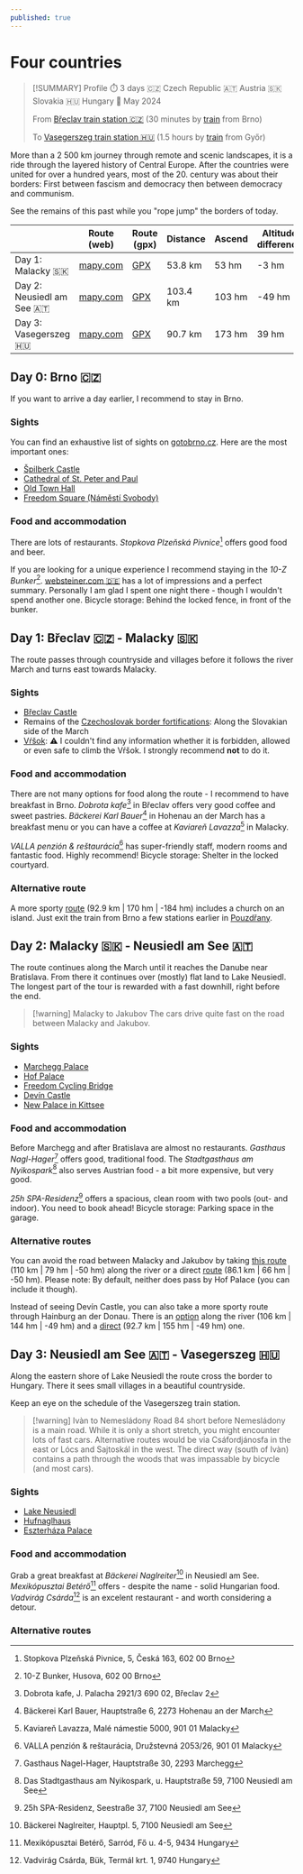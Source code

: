 ```yaml
---
published: true
---
```

# Four countries

> [!SUMMARY] Profile
> ⏱️ 3 days 🇨🇿 Czech Republic 🇦🇹 Austria 🇸🇰 Slovakia 🇭🇺 Hungary 📅 May 2024
> 
> From [Břeclav train station 🇨🇿](https://www.openstreetmap.org/#map=16/48.75398/16.89325) (30 minutes by [train](https://www.cd.cz/)  from Brno)
> 
> To [Vasegerszeg train station 🇭🇺](https://www.openstreetmap.org/#map=16/47.37165/16.92413) (1.5 hours by [train](https://jegy.mav.hu/) from Győr)

More than a 2 500 km journey through remote and scenic landscapes, it is a ride through the layered history of Central Europe. After the countries were united for over a hundred years, most of the 20. century was about their borders: First between fascism and democracy then between democracy and communism.

See the remains of this past while you "rope jump" the borders of today.

|                             | Route (web)                                                                                                                                                                                                                                                                                                                                                                                                                                                                                                                                          | Route (gpx)                        | Distance | Ascend | Altitude difference |
| --------------------------- | ---------------------------------------------------------------------------------------------------------------------------------------------------------------------------------------------------------------------------------------------------------------------------------------------------------------------------------------------------------------------------------------------------------------------------------------------------------------------------------------------------------------------------------------------------- | ---------------------------------- | -------- | ------ | ------------------- |
| Day 1: Malacky 🇸🇰         | [mapy.com](https://mapy.com/en/turisticka?planovani-trasy&rc=9nCOBxRSh5duQ5RPfh-xQ.DS9nJiPxQYOd5KWxQEjybR9xPyIUmmExPgGvlj53je&rs=pubt&rs=base&rs=osm&rs=osm&rs=osm&rs=coor&rs=osm&rs=osm&ri=15211075&ri=1701294&ri=1040841757&ri=1105217035&ri=1006893825&ri=&ri=1067194785&ri=1185535896&mrp=%7B%22c%22%3A121%7D&xc=%5B%5D&x=16.8989769&y=48.6133874&z=11)                                                                                                                                                                                          | [GPX](Four-country-tour-Day-1.gpx) | 53.8 km  | 53 hm  | -3 hm               |
| Day 2: Neusiedl am See 🇦🇹 | [mapy.com](https://mapy.com/en/turisticka?planovani-trasy&rc=9nVXpxPcUO9nHOPxPWBx9mvGRxPMNYfJygeAfjUHHf5qfR6gelfHlkfdxPDMbmZExO5UTfWggXkQTfXMk4nxOOpBmvnxOCoO9ndA1x69pU3SSx6e8a9mv3JxNl16&rs=osm&rs=osm&rs=coor&rs=osm&rs=coor&rs=osm&rs=coor&rs=coor&rs=osm&rs=osm&rs=osm&rs=coor&rs=osm&rs=osm&rs=osm&rs=osm&ri=136310013&ri=1015717051&ri=&ri=136217338&ri=&ri=1105217038&ri=&ri=&ri=35206841&ri=1190195917&ri=35206901&ri=&ri=1175986187&ri=1005953902&ri=12076879&ri=20362070&mrp=%7B%22c%22%3A121%7D&xc=%5B%5D&x=16.8738959&y=48.2264083&z=10) | [GPX](Four-country-tour-Day-2.gpx) | 103.4 km | 103 hm | -49 hm              |
| Day 3: Vasegerszeg 🇭🇺     | [mapy.com](https://mapy.com/en/turisticka?planovani-trasy&rc=9mv3BxNl-eeEPcqG54elWhgqreS5caixN6Y0h0PxMebc5BCxMNgTkI3xLvaTfbufj5CgCHf5DBV3G-xKm4ElhsboNl3FxK1QiVXf4Q&rs=osm&rs=coor&rs=osm&rs=osm&rs=osm&rs=osm&rs=osm&rs=osm&rs=coor&rs=coor&rs=osm&rs=osm&rs=osm&rs=osm&rs=osm&ri=20362070&ri=&ri=1026780806&ri=1240076368&ri=149352757&ri=12012980&ri=40335368&ri=110347850&ri=&ri=&ri=1204567273&ri=1205853876&ri=79392&ri=25052301&ri=127028636&mrp=%7B%22c%22%3A121%7D&xc=%5B%5D&x=16.8691041&y=47.7131910&z=10)                                | [GPX](Four-country-tour-Day-3.gpx) | 90.7 km  | 173 hm | 39 hm               |
 
## Day 0: Brno 🇨🇿
If you want to arrive a day earlier, I recommend to stay in Brno.

### Sights
You can find an exhaustive list of sights on [gotobrno.cz](https://www.gotobrno.cz/en/explore-brno/). Here are the most important ones:

- [Špilberk Castle](https://www.gotobrno.cz/en/place/spilberk-castle)
- [Cathedral of St. Peter and Paul](https://www.gotobrno.cz/en/place/cathedral-of-st-peter-and-paul/)
- [Old Town Hall](https://www.gotobrno.cz/en/place/old-town-hall/)
- [Freedom Square (Náměstí Svobody)](https://www.gotobrno.cz/en/place/freedom-square-namesti-svobody/)

### Food and accommodation
There are lots of restaurants. *Stopkova Plzeňská Pivnice*[^1] offers good food and beer.

If you are looking for a unique experience I recommend staying in the *10-Z Bunker*[^2]. [websteiner.com 🇩🇪](https://www.websteiner.com/brno23_10zbunker.html) has a lot of impressions and a perfect summary. Personally I am glad I spent one night there - though I wouldn't spend another one. Bicycle storage: Behind the locked fence, in front of the bunker.

## Day 1: Břeclav 🇨🇿 - Malacky 🇸🇰
The route passes through countryside and villages before it follows the river March and turns east towards Malacky.

### Sights

- [Břeclav Castle](https://en.wikipedia.org/wiki/B%C5%99eclav#Sights)
- Remains of the [Czechoslovak border fortifications](https://en.wikipedia.org/wiki/Czechoslovak_border_fortifications): Along the Slovakian side of the March
- [Vŕšok](https://mapy.com/sk/zakladni?source=osm&id=1067194785&x=16.9681849&y=48.4500894&z=17): ⚠️ I couldn't find any information whether it is forbidden, allowed or even safe to climb the Vŕšok. I strongly recommend **not** to do it.

### Food and accommodation
There are not many options for food along the route - I recommend to have breakfast in Brno. *Dobrota kafe*[^3] in Břeclav offers very good coffee and sweet pastries. *Bäckerei Karl Bauer*[^4] in Hohenau an der March has a breakfast menu or you can have a coffee at *Kaviareň Lavazza*[^5] in Malacky.

*VALLA penzión & reštaurácia*[^6] has super-friendly staff, modern rooms and fantastic food. Highly recommend! Bicycle storage: Shelter in the locked courtyard.

### Alternative route
A more sporty [route](https://en.mapy.cz/turisticka?planovani-trasy&rc=9mP-NxSWMr1ZuxSHpR9mXme1iJ9motPxRg4rkTkhC4mxSxR8zyfh-xQ.DS9nJiPxQYOdjOUxPgGv9nVXpcN8&rs=pubt&rs=base&rs=coor&rs=base&rs=base&rs=base&rs=osm&rs=osm&rs=osm&rs=osm&ri=15212542&ri=2338468&ri=&ri=2236820&ri=1722750&ri=1701294&ri=1040841757&ri=1105217035&ri=1067194785&ri=136310013&mrp=%7B%22c%22%3A121%7D&xc=%5B%5D&x=16.8607883&y=48.7149754&z=10) (92.9 km | 170 hm | -184 hm) includes a church on an island. Just exit the train from Brno a few stations earlier in [Pouzdřany](https://www.openstreetmap.org/#map=16/48.94205/16.63045).

## Day 2: Malacky 🇸🇰 - Neusiedl am See 🇦🇹
The route continues along the March until it reaches the Danube near Bratislava. From there it continues over (mostly) flat land to Lake Neusiedl. The longest part of the tour is rewarded with a fast downhill, right before the end.

> [!warning] Malacky to Jakubov
> The cars drive quite fast on the road between Malacky and Jakubov.

### Sights

- [Marchegg Palace](https://de.wikipedia.org/wiki/Schloss_Marchegg)
- [Hof Palace](https://en.wikipedia.org/wiki/Schloss_Hof)
- [Freedom Cycling Bridge](https://de.wikipedia.org/wiki/Fahrradbr%C3%BCcke_der_Freiheit)
- [Devín Castle](https://en.wikipedia.org/wiki/Dev%C3%ADn_Castle)
- [New Palace in Kittsee](https://de.wikipedia.org/wiki/Neues_Schloss_Kittsee)

### Food and accommodation
Before Marchegg and after Bratislava are almost no restaurants. *Gasthaus Nagl-Hager*[^7] offers good, traditional food. The *Stadtgasthaus am Nyikospark*[^8] also serves Austrian food - a bit more expensive, but very good.

*25h SPA-Residenz*[^9] offers a spacious, clean room with two pools (out- and indoor). You need to book ahead! Bicycle storage: Parking space in the garage.

### Alternative routes
You can avoid the road between Malacky and Jakubov by taking [this route](https://en.mapy.cz/turisticka?planovani-trasy&rc=9nVXpxPcUO9muROxPMsZfTKfLV9n2lLxO5uF5OAe.39nO9kxOCz09ncs5x69vi3aJx6e8a9mvivxNl1E&rs=osm&rs=osm&rs=osm&rs=osm&rs=osm&rs=osm&rs=osm&rs=osm&rs=osm&ri=136310013&ri=136217338&ri=1105217038&ri=1135718320&ri=136213864&ri=1015108530&ri=1005953902&ri=12076879&ri=1126917096&mrp=%7B%22c%22%3A121%7D&xc=%5B%5D&x=17.0816153&y=48.2080174&z=10) (110 km | 79 hm | -50 hm) along the river or a direct [route](https://mapy.com/de/turisticka?planovani-trasy&rc=9nVXpxPcUO1WvxOCz09ncs5x69vi3aJx6e8a9mvivxNl1E&rs=osm&rs=osm&rs=osm&rs=osm&rs=osm&ri=136310013&ri=1015108530&ri=1005953902&ri=12076879&ri=1126917096&mrp=%7B%22c%22%3A121%2C%22dt%22%3A%22%22%2C%22d%22%3Atrue%7D&xc=%5B%5D&x=16.7979100&y=48.1863334&z=10) (86.1 km | 66 hm | -50 hm). Please note: By default, neither does pass by Hof Palace (you can include it though).

Instead of seeing Devín Castle, you can also take a more sporty route through Hainburg an der Donau. There is an [option](https://mapy.com/de/turisticka?planovani-trasy&rc=9nVXpxPcUO9muROxPMsZfTKfLVg3-f4c9nG0MxOh9j3k.h0WkaVxOOang7hx6uzT1wEx6LHj9mwUEx6COffY6eSU2cxNl1E&rs=osm&rs=osm&rs=osm&rs=coor&rs=osm&rs=osm&rs=osm&rs=osm&rs=coor&rs=osm&rs=coor&rs=osm&ri=136310013&ri=136217338&ri=1105217038&ri=&ri=136213864&ri=1135718320&ri=11998183&ri=1027438792&ri=&ri=1130588824&ri=&ri=1126917096&mrp=%7B%22c%22%3A121%2C%22dt%22%3A%22%22%2C%22d%22%3Atrue%7D&xc=%5B%5D&x=16.9209503&y=48.2153283&z=10) along the river (106 km | 144 hm | -49 hm) and a [direct](https://mapy.com/de/turisticka?planovani-trasy&rc=9nVXpxPcUO9nG0MxOh9j3k.h0WkaVxOOang7hx6uzT1wEx6LHj9mwTtx6COme-fdeRgqXxNl1E&rs=osm&rs=osm&rs=osm&rs=osm&rs=osm&rs=coor&rs=osm&rs=coor&rs=osm&ri=136310013&ri=136213864&ri=1135718320&ri=11998183&ri=1027438792&ri=&ri=23356665&ri=&ri=1126917096&mrp=%7B%22c%22%3A121%2C%22dt%22%3A%22%22%2C%22d%22%3Atrue%7D&xc=%5B%5D&x=16.8921112&y=48.2494576&z=10) (92.7 km | 155 hm | -49 hm) one.

## Day 3: Neusiedl am See 🇦🇹 - Vasegerszeg 🇭🇺
Along the eastern shore of Lake Neusiedl the route cross the border to Hungary. There it sees small villages in a beautiful countryside.

Keep an eye on the schedule of the Vasegerszeg train station.

> [!warning] Ivàn to Nemesládony
> Road 84 short before Nemesládony is a main road. While it is only a short stretch, you might encounter lots of fast cars. Alternative routes would be via Csáfordjánosfa in the east or Lócs and Sajtoskál in the west.
> The direct way (south of Ivàn) contains a path through the woods that was impassable by bicycle (and most cars).

### Sights

- [Lake Neusiedl](https://en.wikipedia.org/wiki/Lake_Neusiedl)
- [Hufnaglhaus](https://www.burgenland.info/dc/detail/POI/hufnaglhaus-4)
- [Eszterháza Palace](https://en.wikipedia.org/wiki/Eszterh%C3%A1za)

### Food and accommodation
Grab a great breakfast at *Bäckerei Naglreiter*[^10] in Neusiedl am See. *Mexikópusztai Betérő*[^11] offers - despite the name - solid Hungarian food. *Vadvirág Csárda*[^12] is an excelent restaurant - and worth considering a detour.

### Alternative routes


[^1]: Stopkova Plzeňská Pivnice, 5, Česká 163, 602 00 Brno

[^2]: 10-Z Bunker, Husova, 602 00 Brno

[^3]: Dobrota kafe, J. Palacha 2921/3 690 02, Břeclav 2

[^4]: Bäckerei Karl Bauer, Hauptstraße 6, 2273 Hohenau an der March

[^5]: Kaviareň Lavazza, Malé námestie 5000, 901 01 Malacky

[^6]: VALLA penzión & reštaurácia, Družstevná 2053/26, 901 01 Malacky

[^7]: Gasthaus Nagel-Hager, Hauptstraße 30, 2293 Marchegg

[^8]: Das Stadtgasthaus am Nyikospark, u. Hauptstraße 59, 7100 Neusiedl am See

[^9]: 25h SPA-Residenz, Seestraße 37, 7100 Neusiedl am See

[^10]: Bäckerei Naglreiter, Hauptpl. 5, 7100 Neusiedl am See

[^11]: Mexikópusztai Betérő, Sarród, Fő u. 4-5, 9434 Hungary

[^12]: Vadvirág Csárda, Bük, Termál krt. 1, 9740 Hungary

